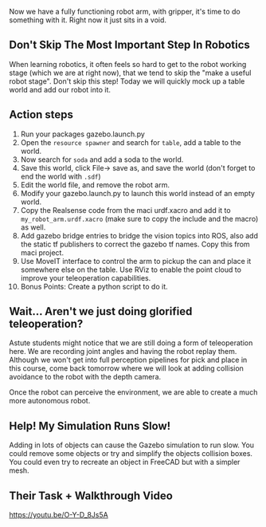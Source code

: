 Now we have a fully functioning robot arm, with gripper, it's time to do something with it. Right now it just sits in a void. 
## Don't Skip The Most Important Step In Robotics

When learning robotics, it often feels so hard to get to the robot working stage (which we are at right now), that we tend to skip the "make a useful robot stage". Don't skip this step! Today we will quickly mock up a table world and add our robot into it. 

## Action steps 

1. Run your packages gazebo.launch.py 
2. Open the `resource spawner` and search for `table`, add a table to the world. 
3. Now search for `soda` and add a soda to the world. 
4. Save this world, click File-> save as, and save the world (don't forget to end the world with `.sdf`)
5. Edit the world file, and remove the robot arm.
6. Modify your gazebo.launch.py to launch this world instead of an empty world. 
7. Copy the Realsense code from the maci urdf.xacro and add it to `my_robot_arm.urdf.xacro` (make sure to copy the include and the macro) as well. 
3. Add gazebo bridge entries to bridge the vision topics into ROS, also add the static tf publishers to correct the gazebo tf names. Copy this from maci project. 
8. Use MoveIT interface to control the arm to pickup the can and place it somewhere else on the table. Use RViz to enable the point cloud to improve your teleoperation capabilities. 
9. Bonus Points: Create a python script to do it. 

##  Wait... Aren't we just doing glorified teleoperation?  

Astute students might notice that we are still doing a form of teleoperation here. We are recording joint angles and having the robot replay them. Although we won't get into full perception pipelines for pick and place in this course, come back tomorrow where we will look at adding collision avoidance to the robot with the depth camera. 

Once the robot can perceive the environment, we are able to create a much more autonomous robot. 

## Help! My Simulation Runs Slow!

Adding in lots of objects can cause the Gazebo simulation to run slow. You could remove some objects or try and simplify the objects collision boxes. You could even try to recreate an object in FreeCAD but with a simpler mesh. 

## Their Task + Walkthrough Video 

https://youtu.be/O-Y-D_8Js5A